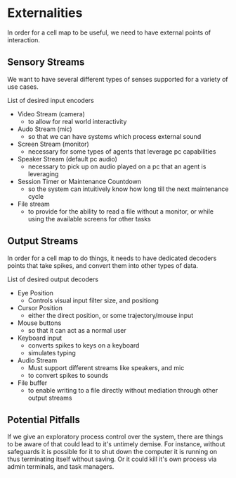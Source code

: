 # Externalities

In order for a cell map to be useful, we need to have external points of interaction.

## Sensory Streams

We want to have several different types of senses supported for a variety of use cases.

List of desired input encoders

- Video Stream (camera)
  - to allow for real world interactivity
- Audo Stream (mic)
  - so that we can have systems which process external sound
- Screen Stream (monitor)
  - necessary for some types of agents that leverage pc capabilities
- Speaker Stream (default pc audio)
  - necessary to pick up on audio played on a pc that an agent is leveraging
- Session Timer or Maintenance Countdown
  - so the system can intuitively know how long till the next maintenance cycle
- File stream
  - to provide for the ability to read a file without a monitor, or while using the available screens for other tasks

## Output Streams

In order for a cell map to do things, it needs to have dedicated decoders points that take spikes, and convert them into other types of data.

List of desired output decoders

- Eye Position
  - Controls visual input filter size, and positiong
- Cursor Position
  - either the direct position, or some trajectory/mouse input
- Mouse buttons
  - so that it can act as a normal user
- Keyboard input
  - converts spikes to keys on a keyboard
  - simulates typing
- Audio Stream
  - Must support different streams like speakers, and mic
  - to convert spikes to sounds
- File buffer
  - to enable writing to a file directly without mediation through other output streams

## Potential Pitfalls

If we give an exploratory process control over the system, there are things to be aware of that could lead to it's untimely demise. For instance, without safeguards it is possible for it to shut down the computer it is running on thus terminating itself without saving. Or it could kill it's own process via admin terminals, and task managers.